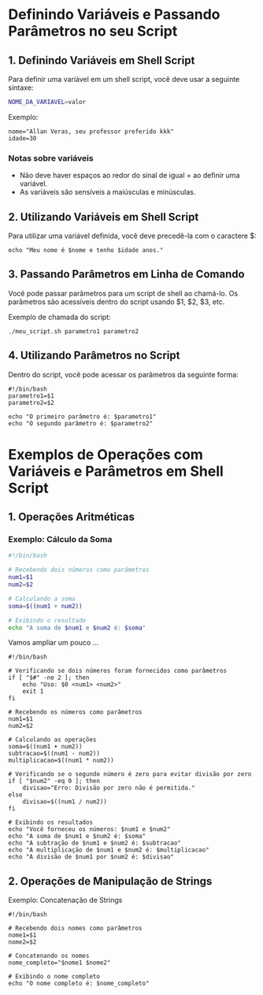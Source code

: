 # Definindo Variáveis e Passando Parâmetros no seu Script

## 1. Definindo Variáveis em Shell Script

Para definir uma variável em um shell script, você deve usar a seguinte sintaxe:

```bash
NOME_DA_VARIAVEL=valor
```
Exemplo: 

```
nome="Allan Veras, seu professor preferido kkk"
idade=30
```
### Notas sobre variáveis
- Não deve haver espaços ao redor do sinal de igual = ao definir uma variável.
- As variáveis são sensíveis a maiúsculas e minúsculas.

## 2. Utilizando Variáveis em Shell Script
Para utilizar uma variável definida, você deve precedê-la com o caractere $:

```
echo "Meu nome é $nome e tenho $idade anos."
```

## 3. Passando Parâmetros em Linha de Comando
Você pode passar parâmetros para um script de shell ao chamá-lo. Os parâmetros são acessíveis dentro do script usando $1, $2, $3, etc.

Exemplo de chamada do script:
```
./meu_script.sh parametro1 parametro2
```
## 4. Utilizando Parâmetros no Script
Dentro do script, você pode acessar os parâmetros da seguinte forma:

```
#!/bin/bash
parametro1=$1
parametro2=$2

echo "O primeiro parâmetro é: $parametro1"
echo "O segundo parâmetro é: $parametro2"
```

# Exemplos de Operações com Variáveis e Parâmetros em Shell Script

## 1. Operações Aritméticas

### Exemplo: Cálculo da Soma

```bash
#!/bin/bash

# Recebendo dois números como parâmetros
num1=$1
num2=$2

# Calculando a soma
soma=$((num1 + num2))

# Exibindo o resultado
echo "A soma de $num1 e $num2 é: $soma"
```
Vamos ampliar um pouco ...
```
#!/bin/bash

# Verificando se dois números foram fornecidos como parâmetros
if [ "$#" -ne 2 ]; then
    echo "Uso: $0 <num1> <num2>"
    exit 1
fi

# Recebendo os números como parâmetros
num1=$1
num2=$2

# Calculando as operações
soma=$((num1 + num2))
subtracao=$((num1 - num2))
multiplicacao=$((num1 * num2))

# Verificando se o segundo número é zero para evitar divisão por zero
if [ "$num2" -eq 0 ]; then
    divisao="Erro: Divisão por zero não é permitida."
else
    divisao=$((num1 / num2))
fi

# Exibindo os resultados
echo "Você forneceu os números: $num1 e $num2"
echo "A soma de $num1 e $num2 é: $soma"
echo "A subtração de $num1 e $num2 é: $subtracao"
echo "A multiplicação de $num1 e $num2 é: $multiplicacao"
echo "A divisão de $num1 por $num2 é: $divisao"
```

## 2. Operações de Manipulação de Strings
Exemplo: Concatenação de Strings
```
#!/bin/bash

# Recebendo dois nomes como parâmetros
nome1=$1
nome2=$2

# Concatenando os nomes
nome_completo="$nome1 $nome2"

# Exibindo o nome completo
echo "O nome completo é: $nome_completo"
```

